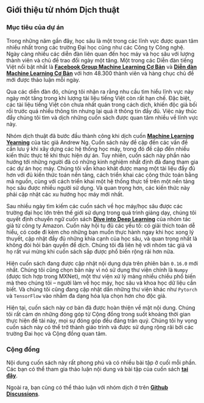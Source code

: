 ## Giới thiệu từ nhóm Dịch thuật

### Mục tiêu của dự án
Trong những năm gần đây, học sâu là một trong các lĩnh vực được quan tâm nhiều nhất trong các trường Đại học cũng như các Công ty Công nghệ.
Ngày càng nhiều các diễn đàn liên quan đến học máy và học sâu với lượng thành viên và chủ đề trao đổi ngày một tăng. 
Một trong các Diễn đàn tiếng Việt nổi bật nhất là **[Facebook Group Machine Learning Cơ Bản](https://www.facebook.com/groups/machinelearningcoban/)** và 
**[Diễn đàn Machine Learning Cơ Bản](https://forum.machinelearningcoban.com/)** với hơn 48.300 thành viên và hàng chục chủ đề mới được thảo luận mỗi ngày.

Qua các diễn đàn đó, chúng tôi nhận ra rằng nhu cầu tìm hiểu lĩnh vực này ngày một tăng trong khi lượng tài liệu tiếng Việt còn rất hạn chế.
Đặc biệt, các tài liệu tiếng Việt còn chưa nhất quán trong cách dịch, khiến độc giả bối rối trước quá nhiều thông tin nhưng lại quá ít thông tin đầy đủ.
Việc này thúc đẩy chúng tôi tìm và dịch những cuốn sách được quan tâm nhiều về lĩnh vực này.

Nhóm dịch thuật đã bước đầu thành công khi dịch cuốn **[Machine Learning Yearning](https://github.com/mlbvn/ml-yearning-vn)** của tác giả Andrew Ng. 
Cuốn sách này đề cập đến các vấn đề cần lưu ý khi xây dựng các hệ thống học máy, trong đó đề cập đến nhiều kiến thức thực tế khi thực hiện dự án. 
Tuy nhiên, cuốn sách này phần nào hướng tới những người đã có những kinh nghiệm nhất định đã đang tham gia các dự án học máy.
Chúng tôi vẫn khao khát được mang một tài liệu đầy đủ hơn với đủ kiến thức toán nền tảng, cách triển khai các công thức toán bằng mã nguồn, 
cùng với cách triển khai một hệ thống thực tế trên một nền tảng học sâu được nhiều người sử dụng.
Và quan trọng hơn, các kiến thức này phải cập nhật các xu hướng học máy mới nhất.

Sau nhiều ngày tìm kiếm các cuốn sách về học máy/học sâu được các trường đại học lớn trên thế giới sử dụng trong quá trình giảng dạy,
chúng tôi quyết định chuyển ngữ cuốn sách **[Dive into Deep Learning](https://www.d2l.ai/)** của nhóm tác giả từ công ty Amazon.
Cuốn này hội tụ đủ các yếu tố: có giải thích toán dễ hiểu, có code đi kèm cho những bạn muốn thực hành ngay khi học xong lý thuyết,
cập nhật đầy đủ những khía cạnh của học sâu, và quan trọng nhất là không đòi hỏi bản quyền để dịch.
Chúng tôi đã liên hệ với nhóm tác giả và họ rất vui mừng khi cuốn sách sắp được phổ biến rộng rãi hơn nữa.

Hiện cuốn sách đang được cập nhật nội dụng dựa trên phiên bản `0.16.0` mới nhất.
Chúng tôi cũng chọn bản này vì nó sử dụng thư viện chính là `Numpy` (được tích hợp trong MXNet), một thư viện xử lý mảng nhiều chiều phổ biến mà theo chúng tôi –
người làm về học máy, học sâu và khoa học dữ liệu cần biết.
Và chúng tôi cũng đang cập nhật dần những thư viện khác như `Pytorch` và `TensorFlow` vào nhằm đa dạng hóa lựa chọn hơn cho độc giả.

Hiện tại, cuốn sách này cơ bản đã được hoàn thiện về mặt nội dung.
Chúng tôi rất cảm ơn những đóng góp từ Cộng đồng trong suốt khoảng thời gian thực hiện đề tài này, mọi sự đóng góp đều đáng trân quý.
Chúng tôi hy vọng cuốn sách này có thể trở thành giáo trình và được sử dụng rộng rãi bởi các trường Đai học và Cộng đồng quan tâm.

### Cộng đồng

Nội dung cuốn sách này rất phong phú và có nhiều bài tập ở cuối mỗi phần.
Các bạn có thể tham gia thảo luận nội dung và bài tập của cuốn sách
**[tại đây](https://forum.machinelearningcoban.com/c/d2l)**.

Ngoài ra, bạn cũng có thể thảo luận với nhóm dịch ở trên **[Github Discussions](https://github.com/mlbvn/d2l-vn/discussions)**.
